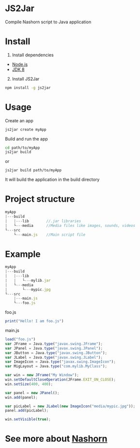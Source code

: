 # JS2Jar
Compile Nashorn script to Java application

# Install
1. Install dependencies
  - [Node.js](https://nodejs.org/en/download/)
  - [JDK 8](http://www.oracle.com/technetwork/pt/java/javase/downloads/jdk8-downloads-2133151.html)
2. Install JS2Jar
```sh
npm install -g js2jar
```

# Usage
Create an app
```sh
js2jar create myApp
```
Build and run the app
```sh
cd path/to/myApp
js2jar build
```
or
```sh
js2jar build path/to/myApp
```
It will build the application in the build directory

# Project structure
```javascript
myApp
|---build
|   |---lib        //.jar libraries
|   └---media      //Media files like images, sounds, videos
└---src
    └---main.js    //Main script file
```

# Example
```javascript
myApp
|---build
|   |---lib
|   |   └---mylib.jar
|   └---media
|       └---mypic.jpg
└---src
    |---main.js
    └---foo.js
```
foo.js
```javascript
print("Hello! I am foo.js")
```
main.js
```javascript
load("foo.js")
var JFrame = Java.type("javax.swing.JFrame");
var JPanel = Java.type("javax.swing.JPanel");
var JButton = Java.type("javax.swing.JButton");
var JLabel = Java.type("javax.swing.JLabel");
var ImageIcon = Java.type("javax.swing.ImageIcon");
var MigLayout = Java.type("com.mylib.MyClass");

var win = new JFrame("My Window");
win.setDefaultCloseOperation(JFrame.EXIT_ON_CLOSE);
win.setSize(400, 400);

var panel = new JPanel();
win.add(panel);

var picLabel = new JLabel(new ImageIcon("media/mypic.jpg"));
panel.add(picLabel);

win.setVisible(true);
```

# See more about [Nashorn](http://winterbe.com/posts/2014/04/05/java8-nashorn-tutorial/)
